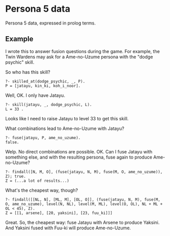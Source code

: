 
# Persona 5 data

Persona 5 data, expressed in prolog terms.

## Example

I wrote this to answer fusion questions during the game. For example, the Twin Wardens may ask for a Ame-no-Uzume persona with the "dodge psychic" skill.

So who has this skill?

    ?- skilled_at(dodge_psychic, _, P).
    P = [jatayu, kin_ki, koh_i_noor].

Well, OK. I only have Jatayu.

    ?- skill(jatayu, _, dodge_psychic, L).
    L = 33 .

Looks like I need to raise Jatayu to level 33 to get this skill.

What combinations lead to Ame-no-Uzume with Jatayu?

    ?- fuse(jatayu, P, ame_no_uzume).
    false.

Welp. No direct combinations are possible. OK. Can I fuse Jatayu with something else, and with the resulting persona, fuse again to produce Ame-no-Uzume?

    ?- findall([N, M, O], (fuse(jatayu, N, M), fuse(M, O, ame_no_uzume)), Z); true.
    Z = (...a lot of results...)

What's the cheapest way, though?

    ?- findall([[NL, N], [ML, M], [OL, O]], (fuse(jatayu, N, M), fuse(M, O, ame_no_uzume), level(N, NL), level(M, ML), level(O, OL), NL + ML + OL < 45), Z).
    Z = [[1, arsene], [20, yaksini], [23, fuu_ki]]]

Great. So, the cheapest way: fuse Jatayu with Arsene to produce Yaksini. And Yaksini fused with Fuu-ki will produce Ame-no-Uzume.
